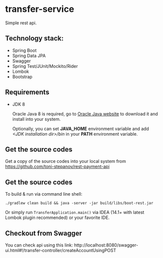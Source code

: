 transfer-service
===============================

Simple rest api.

## Technology stack:

* Spring Boot
* Spring Data JPA
* Swagger
* Spring Test/JUnit/Mockito/Rider
* Lombok
* Bootstrap

## Requirements

* JDK 8

  Oracle Java 8 is required, go to [Oracle Java website](http://java.oracle.com) to download it and install into your 
  system. 
 
  Optionally, you can set **JAVA\_HOME** environment variable and add *&lt;JDK installation dir>/bin* in your **PATH** 
  environment variable.
 
## Get the source codes

Get a copy of the source codes into your local system from https://github.com/toni-stepanov/rest-payment-api

## Get the source codes

To build & run via command line shell:

    ./gradlew clean build && java -server -jar build/libs/boot-rest.jar

Or simply run `TransferApplication.main()` via IDEA (14.1+ with latest Lombok plugin recommended) 
or your favorite IDE.

## Checkout from Swagger

You can check api using this link:
http://localhost:8080/swagger-ui.html#!/transfer-controller/createAccountUsingPOST